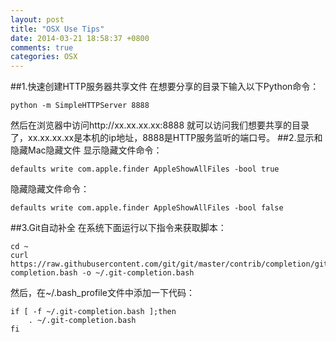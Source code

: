 ```yaml
---
layout: post
title: "OSX Use Tips"
date: 2014-03-21 18:58:37 +0800
comments: true
categories: OSX 
---
```


##1.快速创建HTTP服务器共享文件
在想要分享的目录下输入以下Python命令：

```
python -m SimpleHTTPServer 8888
```
然后在浏览器中访问http://xx.xx.xx.xx:8888 就可以访问我们想要共享的目录了，xx.xx.xx.xx是本机的ip地址，8888是HTTP服务监听的端口号。
##2.显示和隐藏Mac隐藏文件
显示隐藏文件命令：

```
defaults write com.apple.finder AppleShowAllFiles -bool true
```
隐藏隐藏文件命令：

```
defaults write com.apple.finder AppleShowAllFiles -bool false
```
##3.Git自动补全
在系统下面运行以下指令来获取脚本：

```
cd ~
curl https://raw.githubusercontent.com/git/git/master/contrib/completion/git-completion.bash -o ~/.git-completion.bash

```
然后，在~/.bash_profile文件中添加一下代码：

```
if [ -f ~/.git-completion.bash ];then
    . ~/.git-completion.bash
fi
```
